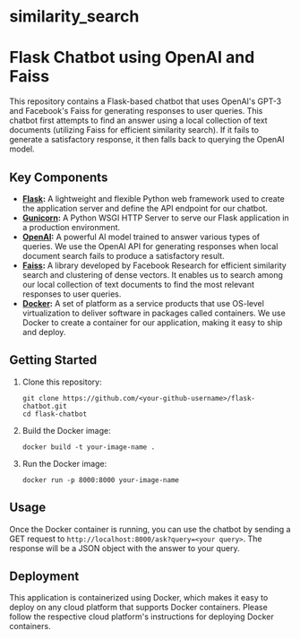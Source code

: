 # similarity_search

# Flask Chatbot using OpenAI and Faiss

This repository contains a Flask-based chatbot that uses OpenAI's GPT-3 and Facebook's Faiss for generating responses to user queries. This chatbot first attempts to find an answer using a local collection of text documents (utilizing Faiss for efficient similarity search). If it fails to generate a satisfactory response, it then falls back to querying the OpenAI model.

## Key Components

- **[Flask](https://flask.palletsprojects.com/):** A lightweight and flexible Python web framework used to create the application server and define the API endpoint for our chatbot.
- **[Gunicorn](https://gunicorn.org/):** A Python WSGI HTTP Server to serve our Flask application in a production environment.
- **[OpenAI](https://www.openai.com/):** A powerful AI model trained to answer various types of queries. We use the OpenAI API for generating responses when local document search fails to produce a satisfactory result.
- **[Faiss](https://github.com/facebookresearch/faiss):** A library developed by Facebook Research for efficient similarity search and clustering of dense vectors. It enables us to search among our local collection of text documents to find the most relevant responses to user queries.
- **[Docker](https://www.docker.com/):** A set of platform as a service products that use OS-level virtualization to deliver software in packages called containers. We use Docker to create a container for our application, making it easy to ship and deploy.

## Getting Started

1. Clone this repository:

   ```
   git clone https://github.com/<your-github-username>/flask-chatbot.git
   cd flask-chatbot
   ```

2. Build the Docker image:

   ```
   docker build -t your-image-name .
   ```

3. Run the Docker image:

   ```
   docker run -p 8000:8000 your-image-name
   ```

## Usage

Once the Docker container is running, you can use the chatbot by sending a GET request to `http://localhost:8000/ask?query=<your query>`. The response will be a JSON object with the answer to your query.

## Deployment

This application is containerized using Docker, which makes it easy to deploy on any cloud platform that supports Docker containers. Please follow the respective cloud platform's instructions for deploying Docker containers.
